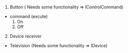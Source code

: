1. Button ( Needs some functionality => IControlCommand)

- command (excute)
  1.  On
  2.  Off

2. Device receiver

- Television (Needs some functionality => IDevice)
